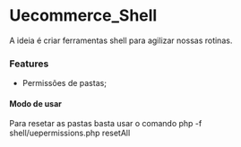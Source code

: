 # Uecommerce_Shell #

A ideia é criar ferramentas shell para agilizar nossas rotinas.

### Features ###

* Permissões de pastas;

#### Modo de usar ####
Para resetar as pastas basta usar o comando php -f shell/uepermissions.php resetAll